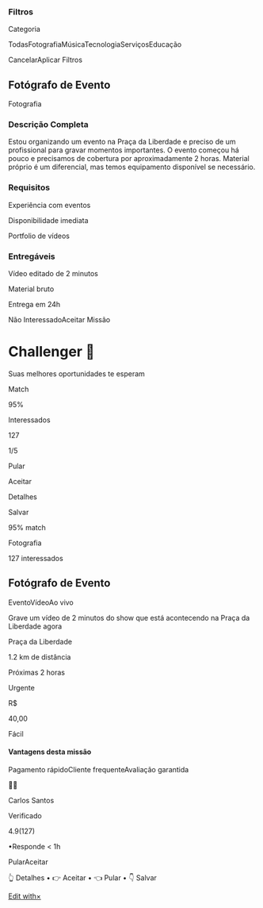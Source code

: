 ### Filtros

Categoria

TodasFotografiaMúsicaTecnologiaServiçosEducação

CancelarAplicar Filtros

## Fotógrafo de Evento

Fotografia

### Descrição Completa

Estou organizando um evento na Praça da Liberdade e preciso de um profissional para gravar momentos importantes. O evento começou há pouco e precisamos de cobertura por aproximadamente 2 horas. Material próprio é um diferencial, mas temos equipamento disponível se necessário.

### Requisitos

Experiência com eventos

Disponibilidade imediata

Portfolio de vídeos

### Entregáveis

Vídeo editado de 2 minutos

Material bruto

Entrega em 24h

Não InteressadoAceitar Missão

# Challenger 🚀

Suas melhores oportunidades te esperam

Match

95%

Interessados

127

1/5

Pular

Aceitar

Detalhes

Salvar

95% match

Fotografia

127 interessados

## Fotógrafo de Evento

EventoVídeoAo vivo

Grave um vídeo de 2 minutos do show que está acontecendo na Praça da Liberdade agora

Praça da Liberdade

1.2 km de distância

Próximas 2 horas

Urgente

R$

40,00

Fácil

#### Vantagens desta missão

Pagamento rápidoCliente frequenteAvaliação garantida

👨‍💼

Carlos Santos

Verificado

4.9(127)

•Responde < 1h

PularAceitar

👆 Detalhes • 👉 Aceitar • 👈 Pular • 👇 Salvar

 [Edit with×](https://lovable.dev/projects/fc6ed274-dcf4-4b9e-a86b-964fcbd85889?utm_source=gpt-engineer-badge)